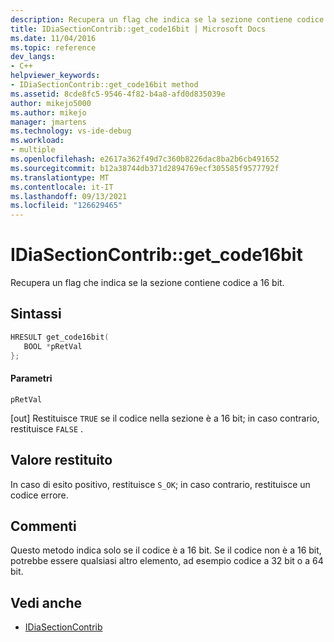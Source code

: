 ```yaml
---
description: Recupera un flag che indica se la sezione contiene codice a 16 bit.
title: IDiaSectionContrib::get_code16bit | Microsoft Docs
ms.date: 11/04/2016
ms.topic: reference
dev_langs:
- C++
helpviewer_keywords:
- IDiaSectionContrib::get_code16bit method
ms.assetid: 8cde8fc5-9546-4f82-b4a8-afd0d835039e
author: mikejo5000
ms.author: mikejo
manager: jmartens
ms.technology: vs-ide-debug
ms.workload:
- multiple
ms.openlocfilehash: e2617a362f49d7c360b8226dac8ba2b6cb491652
ms.sourcegitcommit: b12a38744db371d2894769ecf305585f9577792f
ms.translationtype: MT
ms.contentlocale: it-IT
ms.lasthandoff: 09/13/2021
ms.locfileid: "126629465"
---
```

# <a name="idiasectioncontribget_code16bit"></a>IDiaSectionContrib::get_code16bit
Recupera un flag che indica se la sezione contiene codice a 16 bit.

## <a name="syntax"></a>Sintassi

```C++
HRESULT get_code16bit(
   BOOL *pRetVal
};
```

#### <a name="parameters"></a>Parametri
 `pRetVal`

[out] Restituisce `TRUE` se il codice nella sezione è a 16 bit; in caso contrario, restituisce `FALSE` .

## <a name="return-value"></a>Valore restituito
 In caso di esito positivo, restituisce `S_OK`; in caso contrario, restituisce un codice errore.

## <a name="remarks"></a>Commenti
 Questo metodo indica solo se il codice è a 16 bit. Se il codice non è a 16 bit, potrebbe essere qualsiasi altro elemento, ad esempio codice a 32 bit o a 64 bit.

## <a name="see-also"></a>Vedi anche
- [IDiaSectionContrib](../../debugger/debug-interface-access/idiasectioncontrib.md)
